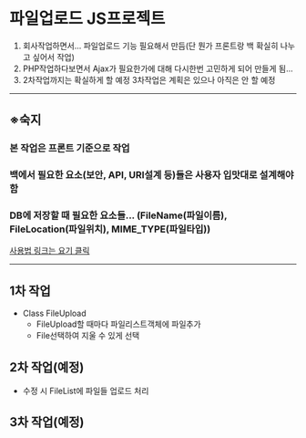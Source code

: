 # 파일업로드 JS프로젝트

1. 회사작업하면서... 파일업로드 기능 필요해서 만듬(단 뭔가 프론트랑 백 확실히 나누고 싶어서 작업)
2. PHP작업하다보면서 Ajax가 필요한가에 대해 다시한번 고민하게 되어 만들게 됨...
3. 2차작업까지는 확실하게 할 예정 3차작업은 계획은 있으나 아직은 안 할 예정
---

## ※숙지

### 본 작업은 프론트 기준으로 작업
### 백에서 필요한 요소(보안, API, URI설계 등)들은 사용자 입맛대로 설계해야 함
### DB에 저장할 때 필요한 요소들... (FileName(파일이름), FileLocation(파일위치), MIME_TYPE(파일타입))   
   
[사용법 링크는 요기 클릭](./USE.md)   

---
## 1차 작업
- Class FileUpload 
    - FileUpload할 때마다 파일리스트객체에 파일추가
    - File선택하여 지울 수 있게 선택


## 2차 작업(예정)
- 수정 시 FileList에 파일들 업로드 처리
## 3차 작업(예정)
>